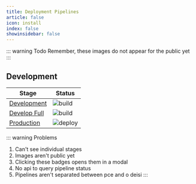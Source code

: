 ```yaml
---
title: Deployment Pipelines
article: false
icon: install
index: false
showinsidebar: false
---
```

::: warning Todo
Remember, these images do not appear for the public yet
:::
## Development
|Stage|Status|
|---|---|
|[Development](https://devel.celticpaganism.org)|![build](https://gitlab.com/openordu/ordu-ui/badges/devel/pipeline.svg)|
|[Develop Full](https://devel.celticpaganism.org)|![build](https://gitlab.com/openordu/ordu-ui/badges/develv2/pipeline.svg)|
|[Production](https://celticpaganism.org)|![deploy](https://gitlab.com/openordu/ordu-ui/badges/main/pipeline.svg)|

::: warning Problems
1. Can't see individual stages
1. Images aren't public yet
1. Clicking these badges opens them in a modal
1. No api to query pipeline status
1. Pipelines aren't separated between pce and o deisi
:::